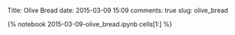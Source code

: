 Title: Olive Bread
date:  2015-03-09 15:09
comments: true
slug: olive_bread

{% notebook 2015-03-09-olive_bread.ipynb cells[1:] %}
